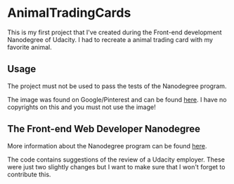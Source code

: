 # AnimalTradingCards
This is my first project that I've created during the Front-end development Nanodegree of Udacity. I had to recreate a animal trading card with my favorite animal.

## Usage

The project must not be used to pass the tests of the Nanodegree program.

The image was found on Google/Pinterest and can be found [here](https://i.pinimg.com/564x/aa/6a/fb/aa6afb304012000b14c9be25fee80154--monkey-kingdom-capuchin-monkeys.jpg). I have no copyrights on this and you must not use the image!

## The Front-end Web Developer Nanodegree

More information about the Nanodegree program can be found [here](https://www.udacity.com/course/front-end-web-developer-nanodegree--nd001).

The code contains suggestions of the review of a Udacity employer. These were just two slightly changes but I want to make sure that I won't forget to contribute this.


